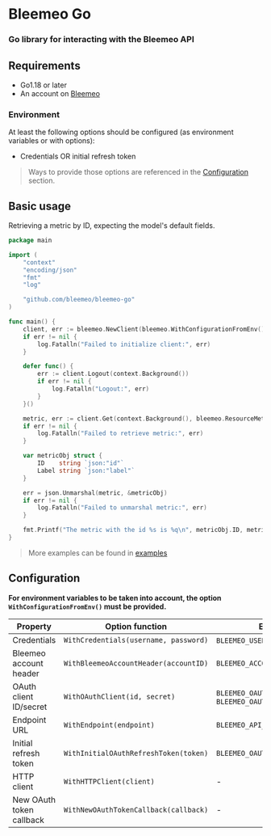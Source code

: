 # Bleemeo Go

### Go library for interacting with the Bleemeo API

## Requirements

- Go1.18 or later
- An account on [Bleemeo](https://bleemeo.com/)

### Environment

At least the following options should be configured (as environment variables or with options):

- Credentials OR initial refresh token

> Ways to provide those options are referenced in the [Configuration](#configuration) section.

## Basic usage

Retrieving a metric by ID, expecting the model's default fields.

```go
package main

import (
	"context"
	"encoding/json"
	"fmt"
	"log"

	"github.com/bleemeo/bleemeo-go"
)

func main() {
	client, err := bleemeo.NewClient(bleemeo.WithConfigurationFromEnv())
	if err != nil {
		log.Fatalln("Failed to initialize client:", err)
	}

	defer func() {
		err := client.Logout(context.Background())
		if err != nil {
			log.Fatalln("Logout:", err)
		}
	}()

	metric, err := client.Get(context.Background(), bleemeo.ResourceMetric, "<the metric UUID>", bleemeo.DefaultFields)
	if err != nil {
		log.Fatalln("Failed to retrieve metric:", err)
	}

	var metricObj struct {
		ID    string `json:"id"`
		Label string `json:"label"`
	}

	err = json.Unmarshal(metric, &metricObj)
	if err != nil {
		log.Fatalln("Failed to unmarshal metric:", err)
	}

	fmt.Printf("The metric with the id %s is %q\n", metricObj.ID, metricObj.Label)
}
```

> More examples can be found in [examples](./examples)

## Configuration

**For environment variables to be taken into account, the option `WithConfigurationFromEnv()` must be provided.**

| Property                 | Option function                       | Env variable(s)                                           |
|--------------------------|---------------------------------------|-----------------------------------------------------------|
| Credentials              | `WithCredentials(username, password)` | `BLEEMEO_USER` & `BLEEMEO_PASSWORD`                       |
| Bleemeo account header   | `WithBleemeoAccountHeader(accountID)` | `BLEEMEO_ACCOUNT_ID`                                      |
| OAuth client ID/secret   | `WithOAuthClient(id, secret)`         | `BLEEMEO_OAUTH_CLIENT_ID` & `BLEEMEO_OAUTH_CLIENT_SECRET` |
| Endpoint URL             | `WithEndpoint(endpoint)`              | `BLEEMEO_API_URL`                                         |
| Initial refresh token    | `WithInitialOAuthRefreshToken(token)` | `BLEEMEO_OAUTH_INITIAL_REFRESH_TOKEN`                     |
| HTTP client              | `WithHTTPClient(client)`              | -                                                         |
| New OAuth token callback | `WithNewOAuthTokenCallback(callback)` | -                                                         |
